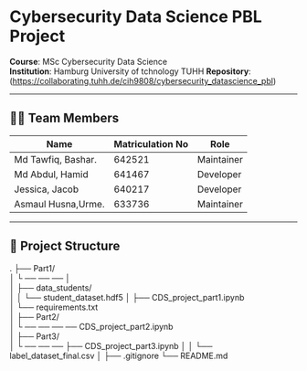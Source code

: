 # Cybersecurity Data Science PBL Project  
**Course**: MSc Cybersecurity Data Science  
**Institution**: Hamburg University of tchnology TUHH 
**Repository**: (https://collaborating.tuhh.de/cih9808/cybersecurity_datascience_pbl) 

---

## 🧑‍💻 Team Members  
| Name                | Matriculation No | Role          |  
|---------------------|------------------|---------------|  
| Md Tawfiq, Bashar.  |       642521     | Maintainer    |  
| Md Abdul, Hamid     |       641467     | Developer     |  
| Jessica, Jacob      |       640217     | Developer     |  
| Asmaul Husna,Urme.  |       633736     | Maintainer    | 

---

## 📂 Project Structure  


.
├── Part1/                     
│  └ ── ── ──  │   
│              ├── data_students/         
│              │   └── student_dataset.hdf5
│              ├── CDS_project_part1.ipynb  
│              └── requirements.txt       
│
├── Part2/                     
│   └ ── ── ── ── CDS_project_part2.ipynb  
│
├── Part3/                     
│        └ ── ── ──    ├── CDS_project_part3.ipynb                  │ 
│                      └── label_dataset_final.csv 
│
├── .gitignore
└── README.md